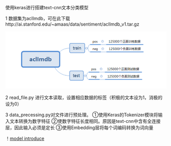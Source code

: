 使用keras进行搭建text-cnn文本分类模型

1 数据集为aclImdb，可在此下载http://ai.stanford.edu/~amaas/data/sentiment/aclImdb_v1.tar.gz

![IMDB数据集结构](https://github.com/ReOneK/Text-Cnn/blob/master/imdb.png)

2 read_file.py 进行文本读取，设置相应数据的标签（积极的文本设为1，消极的设为0）

3 data_precessing.py对文件进行预处理。
①使用Keras的Tokenizer模块将输入文本转换为数字特征
②使数字特征长度相同。原因是text-cnn中含有全连接层，因此输入必须是定长
③使用Embedding层将每个词编码转换为词向量

！[model introduce](https://github.com/ReOneK/Text-Cnn/blob/master/model.png)




